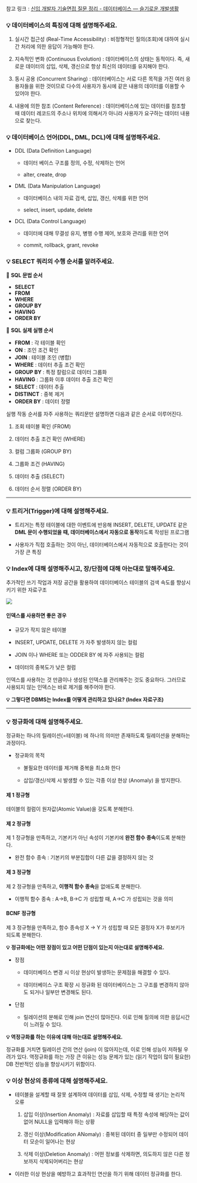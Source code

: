 참고 링크 : [신입 개발자 기술면접 질문 정리 - 데이터베이스 — 슬기로운 개발생활](https://dev-coco.tistory.com/158#%F-%-F%--%A-%C-%A-%EB%-D%B-%EC%-D%B-%ED%--%B-%EB%B-%A-%EC%-D%B-%EC%-A%A-%EC%-D%--%--%ED%-A%B-%EC%A-%--%EC%--%--%--%EB%-C%--%ED%--%B-%--%EC%--%A-%EB%AA%--%ED%--%B-%EC%A-%BC%EC%--%B-%EC%-A%---)

### **💡** **데이터베이스의 특징에 대해 설명해주세요.**

1. 실시간 접근성 (Real-Time Accessibility) : 비정형적인 질의(조회)에 대하여 실시간 처리에 의한 응답이 가능해야 한다.

2. 지속적인 변화 (Continuous Evolution) : 데이터베이스의 상태는 동적이다. 즉, 새로운 데이터의 삽입, 삭제, 갱신으로 항상 최신의 데이터를 유지해야 한다.

3. 동시 공용 (Concurrent Sharing) : 데이터베이스는 서로 다른 목적을 가진 여러 응용자들을 위한 것이므로 다수의 사용자가 동시에 같은 내용의 데이터를 이용할 수 있어야 한다.

4. 내용에 의한 참조 (Content Reference) : 데이터베이스에 있는 데이터를 참조할 때 데이터 레코드의 주소나 위치에 의해서가 아니라 사용자가 요구하는 데이터 내용으로 찾는다.

### **💡** **데이터베이스 언어(DDL, DML, DCL)에 대해 설명해주세요.**

* DDL (Data Definition Language)
  
  * 데이터 베이스 구조를 정의, 수정, 삭제하는 언어
  
  * alter, create, drop

* DML (Data Manipulation Language)
  
  * 데이터베이스 내의 자료 검색, 삽입, 갱신, 삭제를 위한 언어
  
  * select, insert, update, delete

* DCL (Data Control Language)
  
  * 데이터에 대해 무결성 유지, 병행 수행 제어, 보호와 관리를 위한 언어
  
  * commit, rollback, grant, revoke

### **💡** **SELECT 쿼리의 수행 순서를 알려주세요.**

💎 **SQL 문법 순서**

- **SELECT**
- **FROM**
- **WHERE**
- **GROUP BY**
- **HAVING**
- **ORDER BY**

💎 **SQL 실제 실행 순서**

- **FROM** : 각 테이블 확인
- **ON** : 조인 조건 확인
- **JOIN** : 테이블 조인 (병합)
- **WHERE** : 데이터 추출 조건 확인
- **GROUP BY** : 특정 칼럼으로 데이터 그룹화
- **HAVING** : 그룹화 이후 데이터 추출 조건 확인
- **SELECT** : 데이터 추출
- **DISTINCT** : 중복 제거
- **ORDER BY** : 데이터 정렬

실행 작동 순서를 자주 사용하는 쿼리문만 설명하면 다음과 같은 순서로 이루어진다.

1. 조회 테이블 확인 (FROM)

2. 데이터 추출 조건 확인 (WHERE)

3. 컬럼 그룹화 (GROUP BY)

4. 그룹화 조건 (HAVING)

5. 데이터 추출 (SELECT)

6. 데이터 순서 정렬 (ORDER BY) 

---

### **💡** **트리거(Trigger)에 대해 설명해주세요.**

* 트리거는 특정 테이블에 대한 이벤트에 반응해 INSERT, DELETE, UPDATE 같은 **DML 문이 수행되었을 때, 데이터베이스에서 자동으로 동작**하도록 작성된 프로그램

* 사용자가 직접 호출하는 것이 아닌, 데이터베이스에서 자동적으로 호출한다는 것이 가장 큰 특징

### **💡** **Index에 대해 설명해주시고, 장/단점에 대해 아는대로 말해주세요.**

추가적인 쓰기 작업과 저장 공간을 활용하여 데이터베이스 테이블의 검색 속도를 향상시키기 위한 자료구조

![](https://blog.kakaocdn.net/dn/cBQD97/btqKRtpm2pl/rmo7jTbiiE9tsSQsUg0JPK/img.png)

#### 인덱스를 사용하면 좋은 경우

* 규모가 작지 않은 테이블

* INSERT, UPDATE, DELETE 가 자주 발생하지 않는 컬럼

* JOIN 이나 WHERE 또는 ODDER BY 에 자주 사용되는 컬럼

* 데이터의 중복도가 낮은 컬럼

인덱스를 사용하는 것 만큼이나 생성된 인덱스를 관리해주는 것도 중요하다. 그러므로 사용되지 않는 인덱스는 바로 제거를 해주어야 한다.



**💡** **그렇다면 DBMS는 Index를 어떻게 관리하고 있나요? (Index 자료구조)**

---

### **💡** **정규화에 대해 설명해주세요.**

정규화는 하나의 릴레이션(=테이블) 에 하나의 의미만 존재하도록 릴레이션을 분해하는 과정이다.

* 정규화의 목적
  
  * 불필요한 데이터를 제거해 중복을 최소화 한다
  
  * 삽입/갱신/삭제 시 발생할 수 있는 각종 이상 현상 (Anomaly) 을 방지한다.

#### 제 1 정규형

테이블의 컬럼이 원자값(Atomic Value)을 갖도록 분해한다.

#### 제 2 정규형

제 1 정규형을 만족하고, 기본키가 아닌 속성이 기본키에 **완전 함수 종속**이도록 분해한다.

* 완전 함수 종속 : 기본키의 부분집합이 다른 값을 결정하지 않는 것

#### 제 3 정규형

제 2 정규형을 만족하고, **이행적 함수 종속**을 없애도록 분해한다.

* 이행적 함수 종속 : A->B, B->C 가 성립할 때, A->C 가 성립되는 것을 의미

#### BCNF 정규형

제 3 정규형을 만족하고, 함수 종속성 X -> Y 가 성립할 때 모든 결정자 X가 후보키가 되도록 분해한다.

**💡** **정규화에는 어떤 장점이 있고 어떤 단점이 있는지 아는대로 설명해주세요.**

* 장점
  
  * 데이터베이스 변경 시 이상 현상이 발생하는 문제점을 해결할 수 있다.
  
  * 데이터베이스 구조 확장 시 정규화 된 데이터베이스는 그 구조를 변경하지 않아도 되거나 일부만 변경해도 된다.

* 단점
  
  * 릴레이션의 분해로 인해 join 연산이 많아진다. 이로 인해 질의에 의한 응답시간이 느려질 수 있다.

**💡 역정규화를 하는 이유에 대해 아는대로 설명해주세요.**

정규화를 거치면 릴레이션 간의 연산 (join) 이 많아지는데, 이로 인해 성능이 저하될 우려가 있다. 역정규화를 하는 가장 큰 이유는 성능 문제가 있는 (읽기 작업이 많이 필요한) DB 전반적인 성능을 향상시키기 위함이다.

### **💡** **이상 현상의 종류에 대해 설명해주세요.**

* 테이블을 설계할 때 잘못 설계하여 데이터를 삽입, 삭제, 수정할 때 생기는 논리적 오류
  
  1. 삽입 이상(Insertion Anomaly) : 자료를 삽입할 때 특정 속성에 해당하는 값이 없어 NULL을 입력해야 하는 상황
  
  2. 갱신 이상(Modification ANomaly) : 중복된 데이터 중 일부만 수정되어 데이터 모순이 일어나는 현상
  
  3. 삭제 이상(Deletion Anomaly) : 어떤 정보를 삭제하면, 의도하지 않은 다른 정보까지 삭제되어버리는 현상

* 이러한 이상 현상을 예방하고 효과적인 연산을 하기 위해 데이터 정규화를 한다.
